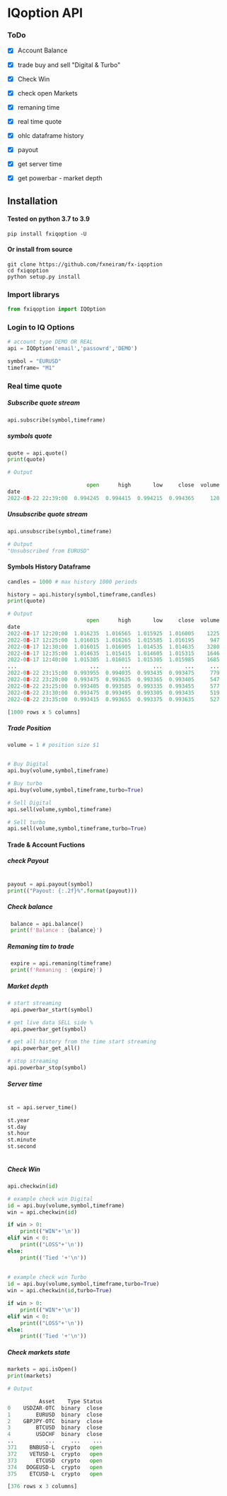 # IQoption API

### ToDo

- [x] Account Balance 
- [x] trade buy and sell "Digital & Turbo"
- [x] Check Win
- [x] check open Markets
- [x] remaning time
- [x] real time quote
- [x] ohlc dataframe history
- [x] payout
- [x] get server time
- [x] get powerbar - market depth


## Installation
#### Tested on python 3.7 to 3.9
```
pip install fxiqoption -U
```
#### Or install from source

```
git clone https://github.com/fxneiram/fx-iqoption
cd fxiqoption
python setup.py install

```

### Import librarys 

```python
from fxiqoption import IQOption

```

### Login to IQ Options

```python
# account type DEMO OR REAL
api = IQOption('email','passowrd','DEMO') 

symbol = "EURUSD"
timeframe= "M1"
```
### Real time quote

##### Subscribe quote stream 
```python
api.subscribe(symbol,timeframe)
```
##### symbols quote  
```python
quote = api.quote()
print(quote)

# Output

                         open      high       low     close  volume
date                                                               
2022-08-22 22:39:00  0.994245  0.994415  0.994215  0.994365     120
```
##### Unsubscribe quote stream  
```python
api.unsubscribe(symbol,timeframe)

# Output
"Unsubscribed from EURUSD"
```

#### Symbols History Dataframe
```python
candles = 1000 # max history 1000 periods

history = api.history(symbol,timeframe,candles)
print(quote)

# Output
                         open      high       low     close  volume
date                                                               
2022-08-17 12:20:00  1.016235  1.016565  1.015925  1.016005    1225
2022-08-17 12:25:00  1.016015  1.016265  1.015585  1.016195     947
2022-08-17 12:30:00  1.016015  1.016905  1.014535  1.014635    3280
2022-08-17 12:35:00  1.014635  1.015415  1.014605  1.015315    1646
2022-08-17 12:40:00  1.015305  1.016015  1.015305  1.015985    1685
...                       ...       ...       ...       ...     ...
2022-08-22 23:15:00  0.993955  0.994035  0.993435  0.993475     779
2022-08-22 23:20:00  0.993475  0.993635  0.993365  0.993405     547
2022-08-22 23:25:00  0.993405  0.993585  0.993335  0.993455     577
2022-08-22 23:30:00  0.993475  0.993495  0.993305  0.993435     519
2022-08-22 23:35:00  0.993415  0.993655  0.993375  0.993635     527

[1000 rows x 5 columns]
```



##### Trade Position

```python
volume = 1 # position size $1


# Buy Digital
api.buy(volume,symbol,timeframe)

# Buy turbo
api.buy(volume,symbol,timeframe,turbo=True)

# Sell Digital
api.sell(volume,symbol,timeframe)

# Sell turbo
api.sell(volume,symbol,timeframe,turbo=True)

```



#### Trade & Account Fuctions

##### check Payout
```python

payout = api.payout(symbol) 
print(("Payout: {:.2f}%".format(payout)))
```
##### Check balance
```python
 balance = api.balance()
 print(f'Balance : {balance}')
```

##### Remaning tim to trade 
```python
 expire = api.remaning(timeframe)
 print(f'Remaning : {expire}')
```
##### Market depth
```python
# start streaming
 api.powerbar_start(symbol)

# get live data SELL side %
 api.powerbar_get(symbol)

# get all history from the time start streaming
 api.powerbar_get_all()

# stop streaming
api.powerbar_stop(symbol)
```

##### Server time
```python
 
st = api.server_time()

st.year
st.day
st.hour
st.minute
st.second
 

```

##### Check Win
```python
api.checkwin(id)

# example check win Digital 
id = api.buy(volume,symbol,timeframe)
win = api.checkwin(id)

if win > 0:
    print(("WIN"+'\n'))
elif win < 0:                                            
    print(("LOSS"+'\n'))
else:
    print(('Tied '+'\n'))
    
    
# example check win Turbo
id = api.buy(volume,symbol,timeframe,turbo=True)
win = api.checkwin(id,turbo=True)

if win > 0:
    print(("WIN"+'\n'))
elif win < 0:                                            
    print(("LOSS"+'\n'))
else:
    print(('Tied '+'\n'))    
```

##### Check markets state
```python
markets = api.isOpen()
print(markets)

# Output

          Asset    Type Status
0    USDZAR-OTC  binary  close
1        EURUSD  binary  close
2    GBPJPY-OTC  binary  close
3        BTCUSD  binary  close
4        USDCHF  binary  close
..          ...     ...    ...
371    BNBUSD-L  crypto   open
372    VETUSD-L  crypto   open
373      ETCUSD  crypto   open
374   DOGEUSD-L  crypto   open
375    ETCUSD-L  crypto   open

[376 rows x 3 columns]

```



